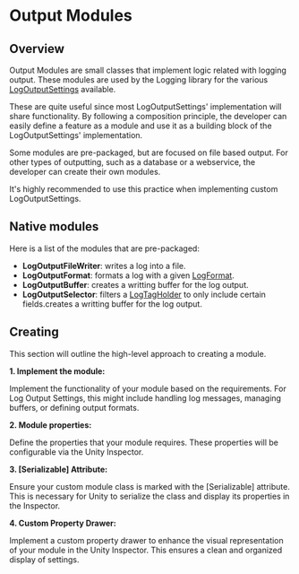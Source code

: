 # Output Modules

## Overview

Output Modules are small classes that implement logic related with logging output. These modules are used by the Logging library for the various [LogOutputSettings](../Settings/log-output-settings.md) available.

These are quite useful since most LogOutputSettings' implementation will share functionality. By following a composition principle, the developer can easily define a feature as a module and use it as a building block of the LogOutputSettings' implementation.

Some modules are pre-packaged, but are focused on file based output. For other types of outputting, such as a database or a webservice, the developer can create their own modules.

It's highly recommended to use this practice when implementing custom LogOutputSettings.

## Native modules

Here is a list of the modules that are pre-packaged:

* **LogOutputFileWriter**: writes a log into a file.
* **LogOutputFormat**: formats a log with a given [LogFormat](../Models/log-format.md).
* **LogOutputBuffer**: creates a writting buffer for the log output.
* **LogOutputSelector**: filters a [LogTagHolder](../Models/log-tag-holder.md) to only include certain fields.creates a writting buffer for the log output.

## Creating

This section will outline the high-level approach to creating a module.

**1. Implement the module:**

Implement the functionality of your module based on the requirements. For Log Output Settings, this might include handling log messages, managing buffers, or defining output formats.

**2. Module properties:**

Define the properties that your module requires. These properties will be configurable via the Unity Inspector.

**3. \[Serializable] Attribute:**

Ensure your custom module class is marked with the \[Serializable] attribute. This is necessary for Unity to serialize the class and display its properties in the Inspector.

**4. Custom Property Drawer:**

Implement a custom property drawer to enhance the visual representation of your module in the Unity Inspector. This ensures a clean and organized display of settings.

